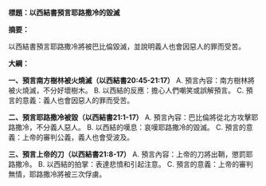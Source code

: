 **標題：以西結書預言耶路撒冷的毀滅**

**摘要：**

以西結書預言耶路撒冷將被巴比倫毀滅，並說明義人也會因惡人的罪而受苦。

**大綱：**

**一、預言南方樹林被火燒滅（以西結書20:45-21:17）**
    A. 預言內容：南方樹林將被火燒滅，不分好壞樹木。
    B. 以西結的反應：擔心人們嘲笑或誤解預言。
    C. 預言的意義：義人也會因惡人的罪而受苦。

**二、預言耶路撒冷被毀（以西結書21:1-17）**
    A. 預言內容：巴比倫將從北方攻擊耶路撒冷，不分義人惡人。
    B. 以西結的嘆息：哀嘆耶路撒冷的毀滅。
    C. 預言的意義：上帝的審判公義，義人也會受波及。

**三、預言上帝的刀（以西結書21:8-17）**
    A. 預言內容：上帝的刀將出鞘，懲罰耶路撒冷。
    B. 以西結的拍掌：表達悲憤和引起注意。
    C. 預言的意義：上帝的審判無情，耶路撒冷將被三次俘虜。